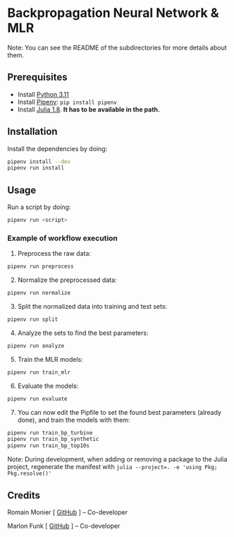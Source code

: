 # Backpropagation Neural Network & MLR

Note: You can see the README of the subdirectories for more details about them.

## Prerequisites

- Install [Python 3.11](https://www.python.org/downloads/release/python-3110/)
- Install [Pipenv](https://pipenv.pypa.io/): `pip install pipenv`
- Install [Julia 1.8](https://julialang.org/downloads/). **It has to be available in the path.**

## Installation

Install the dependencies by doing:
```sh
pipenv install --dev
pipenv run install
```

## Usage

Run a script by doing:
```sh
pipenv run <script>
```

### Example of workflow execution

1. Preprocess the raw data:
```sh
pipenv run preprocess
```
2. Normalize the preprocessed data:
```sh
pipenv run normalize
```
3. Split the normalized data into training and test sets:
```sh
pipenv run split
```
4. Analyze the sets to find the best parameters:
```sh
pipenv run analyze
```
5. Train the MLR models:
```sh
pipenv run train_mlr
```
6. Evaluate the models:
```sh
pipenv run evaluate
```
7. You can now edit the Pipfile to set the found best parameters (already done), and train the models with them:
```sh
pipenv run train_bp_turbine
pipenv run train_bp_synthetic
pipenv run train_bp_top10s
```

Note: During development, when adding or removing a package to the Julia project, regenerate the manifest with `julia --project=. -e 'using Pkg; Pkg.resolve()'`

## Credits

Romain Monier [ [GitHub](https://github.com/rmonier) ] – Co-developer

Marlon Funk [ [GitHub](https://github.com/MarlonFunk) ] – Co-developer